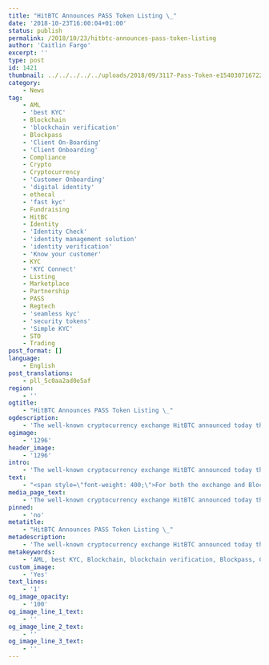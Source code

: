 ```yaml
---
title: "HitBTC Announces PASS Token Listing \_"
date: '2018-10-23T16:00:04+01:00'
status: publish
permalink: /2018/10/23/hitbtc-announces-pass-token-listing
author: 'Caitlin Fargo'
excerpt: ''
type: post
id: 1421
thumbnail: ../../../../../uploads/2018/09/3117-Pass-Token-e1540307167225-150x143.png
category:
    - News
tag:
    - AML
    - 'best KYC'
    - Blockchain
    - 'blockchain verification'
    - Blockpass
    - 'Client On-Boarding'
    - 'Client Onboarding'
    - Compliance
    - Crypto
    - Cryptocurrency
    - 'Customer Onboarding'
    - 'digital identity'
    - ethecal
    - 'fast kyc'
    - Fundraising
    - HitBC
    - Identity
    - 'Identity Check'
    - 'identity management solution'
    - 'identity verification'
    - 'Know your customer'
    - KYC
    - 'KYC Connect'
    - Listing
    - Marketplace
    - Partnership
    - PASS
    - Regtech
    - 'seamless kyc'
    - 'security tokens'
    - 'Simple KYC'
    - STO
    - Trading
post_format: []
language:
    - English
post_translations:
    - pll_5c0aa2ad0e5af
region:
    - ''
ogtitle:
    - "HitBTC Announces PASS Token Listing \_"
ogdescription:
    - 'The well-known cryptocurrency exchange HitBTC announced today that Blockpass’ PASS token has successfully been listed on the platform. The PASS Token is an ERC20 KYC standard utility token that serves as a discount token on the Blockpass platform.'
ogimage:
    - '1296'
header_image:
    - '1296'
intro:
    - 'The well-known cryptocurrency exchange HitBTC announced today that Blockpass’ PASS token has successfully been listed on the platform. The PASS Token is an ERC20 KYC standard utility token that serves as a discount token on the Blockpass platform.'
text:
    - "<span style=\"font-weight: 400;\">For both the exchange and Blockpass, this token listing is an exciting achievement. <a href=\"http://www.blockpass.org/token\">PASS tokens</a> are of the first-of-its-kind KYC token standard. This means that in order to exchange the token, the token holder is required to possess a certified KYC-compliant identity. The KYC token standard is an important innovation as the digital economy becomes more and more regulated, worldwide.</span>\r\n\r\n<span style=\"font-weight: 400;\">“We’re really pleased to announce that PASS is now trading on HitBTC! We have been working hard to ensure that are building a strong and cohesive ecosystem of partners,” said <a href=\"https://www.linkedin.com/in/adamvaziri/\">Adam Vaziri</a>, CEO of Blockpass. “We are expanding the offering of PASS, our pioneering KYC-forward token, on multiple exchanges. PASS is not just a discount voucher for Blockpass <a href=\"http://www.blockpass.org/kyc\">KYC</a> offerings and a reward for identity verification, it is a testament to Blockpass' positioning as the leading compliance tool for security token offerings.”</span>\r\n\r\n<span style=\"font-weight: 400;\">Blockpass has announced a number of key partnerships in recent months, most notably the establishment of a world-first advanced blockchain identity research laboratory, the <a href=\"https://identity-lab.blockpass.org\">Blockpass Identity Lab</a>, in collaboration with Edinburgh Napier University. In addition, Blockpass announced its partnership and commitment to collaboration with token trading platform Ethfinex last week. Through this partnership, traders using the Ethfinex platform will be able to create a user-centric verified identity profile that can be used to allow instantaneous access to participation in ICOs on Ethfinex.</span>"
media_page_text:
    - 'The well-known cryptocurrency exchange HitBTC announced today that Blockpass’ PASS token has successfully been listed on the platform. The PASS Token is an ERC20 KYC standard utility token that serves as a discount token on the Blockpass platform.'
pinned:
    - 'no'
metatitle:
    - "HitBTC Announces PASS Token Listing \_"
metadescription:
    - 'The well-known cryptocurrency exchange HitBTC announced today that Blockpass’ PASS token has successfully been listed on the platform. The PASS Token is an ERC20 KYC standard utility token that serves as a discount token on the Blockpass platform.'
metakeywords:
    - 'AML, best KYC, Blockchain, blockchain verification, Blockpass, Client On-Boarding, Client Onboarding, Compliance, Crypto, Cryptocurrency, Customer Onboarding, digital identity, ethecal, fast kyc, Identity, Identity Check, identity management solution, identity verification, Know your customer, KYC, KYC Connect, Marketplace, Partnership, PASS, Regtech, seamless kyc, security tokens, Simple KYC, STO, Listing, Trading, Fundraising, HitBC'
custom_image:
    - 'Yes'
text_lines:
    - '1'
og_image_opacity:
    - '100'
og_image_line_1_text:
    - ''
og_image_line_2_text:
    - ''
og_image_line_3_text:
    - ''
---
```

<!DOCTYPE html PUBLIC "-//W3C//DTD HTML 4.0 Transitional//EN" "http://www.w3.org/TR/REC-html40/loose.dtd">
<?xml encoding="UTF-8">
